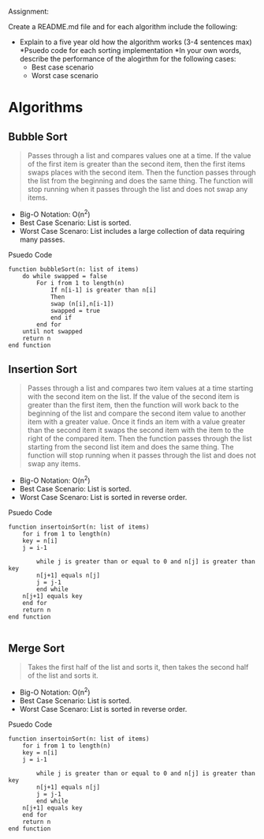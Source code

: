 Assignment:

Create a README.md file and for each algorithm include the following:

* Explain to a five year old how the algorithm works (3-4 sentences max)
*Psuedo code for each sorting implementation
*In your own words, describe the performance of the alogirthm for the following cases:
    * Best case scenario
    * Worst case scenario

# Algorithms

## Bubble Sort

>Passes through a list and compares values one at a time. If the value of the first item is greater than the second item, then the first items swaps places with the second item. Then the function passes through the list from the beginning and does the same thing. The function will stop running when it passes through the list and does not swap any items.

- Big-O Notation: O(n<sup>2</sup>)
- Best Case Scenario: List is sorted.
- Worst Case Scenaro: List includes a large collection of data requiring many passes.

Psuedo Code
```
function bubbleSort(n: list of items)
    do while swapped = false
        For i from 1 to length(n)
	        If n[i-1] is greater than n[i]
	        Then
	        swap (n[i],n[i-1])
	        swapped = true
	        end if
        end for
    until not swapped
    return n
end function
```

## Insertion Sort

>Passes through a list and compares two item values at a time starting with the second item on the list. If the value of the second item is greater than the first item, then the function will work back to the beginning of the list and compare the second item value to another item with a greater value. Once it finds an item with a value greater than the second item it swaps the second item with the item to the right of the compared item. Then the function passes through the list starting from the second list item and does the same thing. The function will stop running when it passes through the list and does not swap any items.

- Big-O Notation: O(n<sup>2</sup>)
- Best Case Scenario: List is sorted.
- Worst Case Scenaro: List is sorted in reverse order.

Psuedo Code
```
function insertoinSort(n: list of items)
	for i from 1 to length(n)
	key = n[i]
	j = i-1

		while j is greater than or equal to 0 and n[j] is greater than key
		n[j+1] equals n[j]
		j = j-1
		end while
	n[j+1] equals key
	end for
	return n
end function
	
```

## Merge Sort

>Takes the first half of the list and sorts it, then takes the second half of the list and sorts it.

- Big-O Notation: O(n<sup>2</sup>)
- Best Case Scenario: List is sorted.
- Worst Case Scenaro: List is sorted in reverse order.

Psuedo Code
```
function insertoinSort(n: list of items)
	for i from 1 to length(n)
	key = n[i]
	j = i-1

		while j is greater than or equal to 0 and n[j] is greater than key
		n[j+1] equals n[j]
		j = j-1
		end while
	n[j+1] equals key
	end for
	return n
end function
	
```

